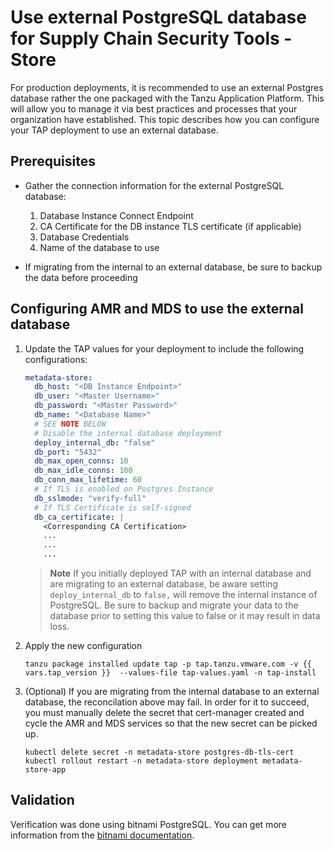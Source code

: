 # Use external PostgreSQL database for Supply Chain Security Tools - Store

For production deployments, it is recommended to use an external Postgres database rather the one packaged with the Tanzu Application Platform.  This will allow you to manage it via best practices and processes that your organization have established.  This topic describes how you can configure your TAP deployment to use an external database.

## <a id='prereqExtrenalDB'></a>Prerequisites

- Gather the connection information for the external PostgreSQL database: 

   1. Database Instance Connect Endpoint
   2. CA Certificate for the DB instance TLS certificate (if applicable)
   3. Database Credentials
   4. Name of the database to use

- If migrating from the internal to an external database, be sure to backup the data before proceeding

## Configuring AMR and MDS to use the external database

1. Update the TAP values for your deployment to include the following configurations:

   ```yaml
   metadata-store: 
     db_host: "<DB Instance Endpoint>"
     db_user: "<Master Username>"
     db_password: "<Master Password>"
     db_name: "<Database Name>"
     # SEE NOTE BELOW
     # Disable the internal database deployment
     deploy_internal_db: "false"
     db_port: "5432"
     db_max_open_conns: 10
     db_max_idle_conns: 100
     db_conn_max_lifetime: 60
     # If TLS is enabled on Postgres Instance
     db_sslmode: "verify-full"
     # If TLS Certificate is self-signed
     db_ca_certificate: |
       <Corresponding CA Certification>
       ...
       ...
       ...
   ```
   > **Note** If you initially deployed TAP with an internal database and are migrating to an external database, be aware setting `deploy_internal_db` to `false,`  will remove the internal instance of PostgreSQL.  Be sure to backup and migrate your data to the database prior to setting this value to false or it may result in data loss.

2. Apply the new configuration
   ```console
   tanzu package installed update tap -p tap.tanzu.vmware.com -v {{ vars.tap_version }}  --values-file tap-values.yaml -n tap-install
   ```
3. (Optional) If you are migrating from the internal database to an external database, the reconcilation above may fail.  In order for it to succeed, you must manually delete the secret that cert-manager created and cycle the AMR and MDS services so that the new secret can be picked up.
   ```console
   kubectl delete secret -n metadata-store postgres-db-tls-cert
   kubectl rollout restart -n metadata-store deployment metadata-store-app
   ```

## Validation

Verification was done using bitnami PostgreSQL. You can get more information from the [bitnami documentation](https://github.com/bitnami/charts/tree/main/bitnami/postgresql).